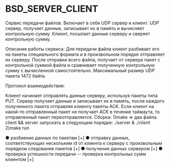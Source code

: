 # BSD_SERVER_CLIENT
Сервис передачи файлов. Включает в себя UDP сервер и клиент. UDP сервер, получает данные, записывает их в память и вычисляет контрольную сумму. Клиент, посылает данные серверу и сверяет контрольную сумму.

Описание работы сервиса: Для передачи файла клиент разбивает его на пакеты специального формата и в произвольном порядке отправляет их серверу. После отправки всего файла, получает от сервера пакет с контрольной суммой файла и сравнивает полученную контрольную сумму с вычисленной самостоятельно. Максимальный размер UDP пакета 1472 байта.

Протокол взаимодействия:

Клиент начинает отправлять данные серверу, используя пакеты типа PUT.
Сервер получает данные и записывает их в память, после каждого полученного пакета отправляя клиенту пакеты ACK.
Если клиент на какой-то отправленный пакет не получает ACK в течение таймаута, то отправленный пакет переотправляется.
Сборка: 1)make => два файла client && server запускать в следующем порядке: ./server & ./client 2)make run

● разбиение данных по пакетам [+] ● отправку данных, соответствующих нескольким id от клиента к серверу с произвольным порядком следования пакетов [+] ● получение данных сервером [+] ● проверка успешности передачи -- проверка контрольных сумм клиентом [+]
